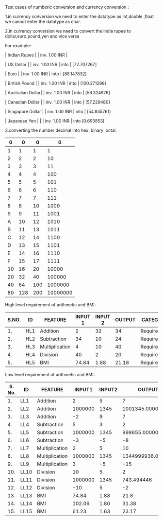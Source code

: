 Test cases of numberic conversion and currency conversion :

1.in currency conversion we need to enter the datatype as Int,double ,float we cannot enter the datatype as char.

2.in currency conversion we need to convert the india rupee to dollar,euro,pound,yen and vice versa

For example:-

| Indian Rupee |               | inv. 1.00 INR |

| US Dollar |       | inv. 1.00 INR |    into        | [72.707267]

| Euro |            | inv. 1.00 INR |    into        | [88.147832]

| British Pound |   | inv. 1.00 INR |    into        | [100.371298]

| Australian Dollar| | inv. 1.00 INR |    into       | [56.324976]

| Canadian Dollar | | inv. 1.00 INR |    into       | [57.229480]

| Singapore Dollar | | inv. 1.00 INR |    into       | [54.835761]

| Japanese Yen | |  | inv. 1.00 INR |    into       [0.693853]


3.converting the number decimal into hex ,binary ,octal.

| 0 | 0 | 0 | 0 |
| --- | --- | --- | --- |
| 1 | 1 | 1 | 1 |
| 2 | 2 | 2 | 10 |
| 3 | 3 | 3 | 11 |
| 4 | 4 | 4 | 100 |
| 5 | 5 | 5 | 101 |
| 6 | 6 | 6 | 110 |
| 7 | 7 | 7 | 111 |
| 8 | 8 | 10 | 1000 |
| 9 | 9 | 11 | 1001 |
| A | 10 | 12 | 1010 |
| B | 11 | 13 | 1011 |
| C | 12 | 14 | 1100 |
| D | 13 | 15 | 1101 |
| E | 14 | 16 | 1110 |
| F | 15 | 17 | 1111 |
| 10 | 16 | 20 | 10000 |
| 20 | 32 | 40 | 100000 |
| 40 | 64 | 100 | 1000000 |
| 80 | 128 | 200 | 10000000 |


High level requirement of arithmetic and BMI:

| S.NO. | ID | FEATURE | INPUT 1 | INPUT 2 | OUTPUT | CATEGORY |
| --- | --- | --- | --- | --- | --- | --- |
| 1. | HL1 | Addition | 2 | 32 | 34 | Requirement |
| 2. | HL2 | Subtraction | 34 | 10 | 24 | Requirement |
| 3. | HL3 | Multiplication | 4 | 10 | 40 | Requirement |
| 4. | HL4 | Division | 40 | 2 | 20 | Requirement |
| 5. | HL5 | BMI | 74.84 | 1.88 | 21.18 | Requirement |

Low level requirement of arithmetic and BMI:

| S. No. | ID | FEATURE | INPUT1 | INPUT2 | OUTPUT | CATEGORY |
| --- | --- | --- | --- | --- | --- | --- |
| 1. | LL1 | Addition | 2 | 5 | 7 | Requirement |
| 2. | LL2 | Addition | 1000000 | 1345 | 1001345.000000 | Boundary |
| 3. | LL3 | Addition | -2 | 9 | 7 | Scenario |
| 4. | LL4 | Subtraction | 5 | 3 | 2 | Requirement |
| 5. | LL5 | Subtraction | 1000000 | 1345 | 998655.000000 | Boundary |
| 6. | LL6 | Subtraction | -3 | -5 | -8 | Scenario |
| 7. | LL7 | Multiplication | 2 | 5 | 10 | Requirement |
| 8. | LL8 | Multiplication | 1000000 | 1345 | 1344999936.000000 | Boundary |
| 9. | LL9 | Multiplication | 3 | -5 | -15 | Scenario |
| 10. | LL10 | Division | 10 | 5 | 2 | Requirement |
| 11. | LL11 | Division | 1000000 | 1345 | 743.494446 | Boundary |
| 12. | LL12 | Division | -10 | 5 | -2 | Scenario |
| 13. | LL13 | BMI | 74.84 | 1.88 | 21.8 | Requirement |
| 14. | LL14 | BMI | 102.06 | 1.80 | 31.38 | Boundary |
| 15. | LL15 | BMI | 61.23 | 1.63 | 23.17 | Scenario |
